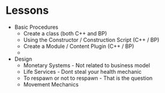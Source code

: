 # Lessons

* Basic Procedures
  * Create a class (both C++ and BP)
  * Using the Constructor / Construction Script (C++ / BP)
  * Create a Module / Content Plugin (C++ / BP)
  * 
* Design
  * Monetary Systems - Not related to business model
  * Life Services - Dont steal your health mechanic
  * To respawn or not to respawn - That is the question
  * Movement Mechanics